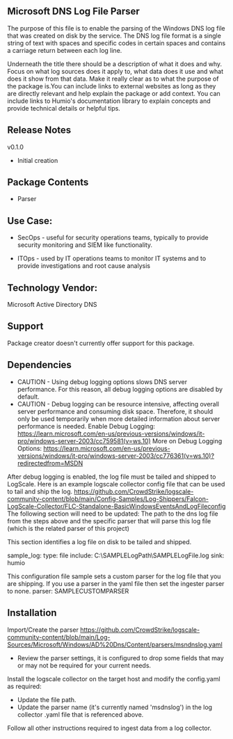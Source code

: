 ## Microsoft DNS Log File Parser

The purpose of this file is to enable the parsing of the Windows DNS log file that was created on disk by the service. 
The DNS log file format is a single string of text with spaces and specific codes in certain spaces and contains a carriage return between each log line.

Underneath the title there should be a description of what it does and why. Focus on what log sources does it apply to, what data does it use and what does it show from that data. Make it really clear as to what the purpose of the package is.You can include links to external websites as long as they are directly relevant and help explain the package or add context. You can include links to Humio's documentation library to explain concepts and provide technical details or helpful tips.

## Release Notes

v0.1.0 
- Initial creation

## Package Contents

- Parser

## Use Case:

- SecOps - useful for security operations teams, typically to provide security monitoring and SIEM like functionality.

- ITOps - used by IT operations teams to monitor IT systems and to provide investigations and root cause analysis

## Technology Vendor:
Microsoft Active Directory DNS

## Support
Package creator doesn't currently offer support for this package.

## Dependencies
- CAUTION - Using debug logging options slows DNS server performance. For this reason, all debug logging options are disabled by default.
- CAUTION - Debug logging can be resource intensive, affecting overall server performance and consuming disk space. Therefore, it should only be used temporarily when more detailed information about server performance is needed.
Enable Debug Logging: https://learn.microsoft.com/en-us/previous-versions/windows/it-pro/windows-server-2003/cc759581(v=ws.10)
More on Debug Logging Options: https://learn.microsoft.com/en-us/previous-versions/windows/it-pro/windows-server-2003/cc776361(v=ws.10)?redirectedfrom=MSDN

After debug logging is enabled, the log file must be tailed and shipped to LogScale. Here is an example logscale collector config file that can be used to tail and ship the log.
https://github.com/CrowdStrike/logscale-community-content/blob/main/Config-Samples/Log-Shippers/Falcon-LogScale-Collector/FLC-Standalone-BasicWindowsEventsAndLogFileconfig
The following section will need to be updated: The path to the dns log file from the steps above and the specific parser that will parse this log file (which is the related parser of this project)

This section identifies a log file on disk to be tailed and shipped.

  sample_log:
    type: file
    include: C:\SAMPLELogPath\SAMPLELogFile.log
    sink: humio

 This configuration file sample sets a custom parser for the log file 
 that you are shipping. If you use a parser in the yaml file then set 
 the ingester parser to none.
    parser: SAMPLECUSTOMPARSER

## Installation
Import/Create the parser https://github.com/CrowdStrike/logscale-community-content/blob/main/Log-Sources/Microsoft/Windows/AD%20Dns/Content/parsers/msndnslog.yaml
- Review the parser settings, it is configured to drop some fields that may or may not be required for your current needs.

Install the logscale collector on the target host and modify the config.yaml as required:
- Update the file path.
- Update the parser name (it's currently named 'msdnslog') in the log collector .yaml file that is referenced above. 

Follow all other instructions required to ingest data from a log collector.
